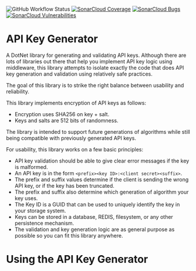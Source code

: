 ![GitHub Workflow Status](https://img.shields.io/github/actions/workflow/status/tspence/api-key-generator/dotnet.yml?branch=main)
[![SonarCloud Coverage](https://sonarcloud.io/api/project_badges/measure?project=tspence_api-key-generator&metric=coverage)](https://sonarcloud.io/component_measures/metric/coverage/list?id=tspence_api-key-generator)
[![SonarCloud Bugs](https://sonarcloud.io/api/project_badges/measure?project=tspence_api-key-generator&metric=bugs)](https://sonarcloud.io/component_measures/metric/reliability_rating/list?id=tspence_api-key-generator)
[![SonarCloud Vulnerabilities](https://sonarcloud.io/api/project_badges/measure?project=tspence_api-key-generator&metric=vulnerabilities)](https://sonarcloud.io/component_measures/metric/security_rating/list?id=tspence_api-key-generator)

# API Key Generator

A DotNet library for generating and validating API keys.  Although there are lots of libraries out there that help you
implement API key logic using middleware, this library attempts to isolate exactly the code that does API key generation
and validation using relatively safe practices.

The goal of this library is to strike the right balance between usability and reliability.

This library implements encryption of API keys as follows:
* Encryption uses SHA256 on key + salt.
* Keys and salts are 512 bits of randomness. 

The library is intended to support future generations of algorithms while still being compatible with previously
generated API keys.

For usability, this library works on a few basic principles:
* API key validation should be able to give clear error messages if the key is malformed.
* An API key is in the form `<prefix><key ID>:<client secret><suffix>`.
* The prefix and suffix values determine if the client is sending the wrong API key, or if the key has been truncated.
* The prefix and suffix also determine which generation of algorithm your key uses.
* The Key ID is a GUID that can be used to uniquely identify the key in your storage system.
* Keys can be stored in a database, REDIS, filesystem, or any other persistence mechanism.  
* The validation and key generation logic are as general purpose as possible so you can fit this library anywhere.

# Using the API Key Generator
